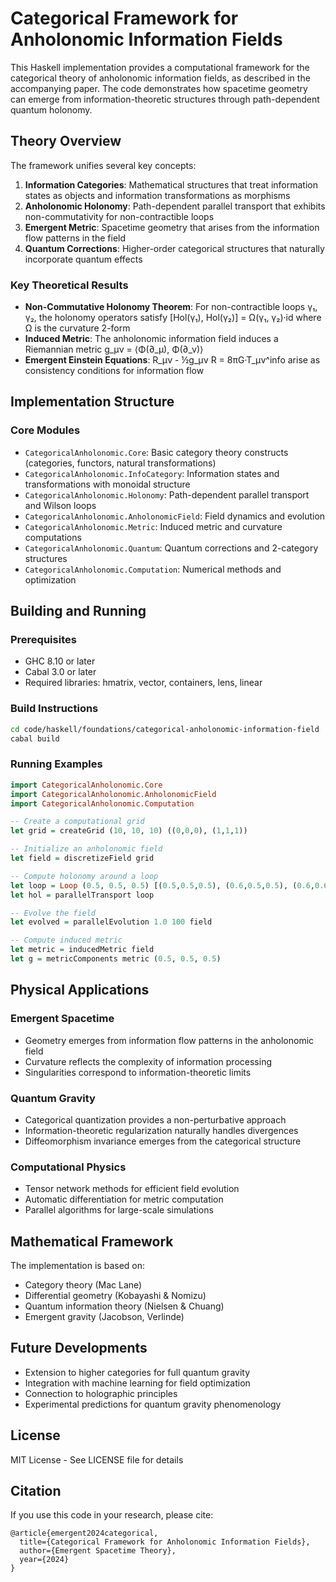 # Categorical Framework for Anholonomic Information Fields

This Haskell implementation provides a computational framework for the categorical theory of anholonomic information fields, as described in the accompanying paper. The code demonstrates how spacetime geometry can emerge from information-theoretic structures through path-dependent quantum holonomy.

## Theory Overview

The framework unifies several key concepts:

1. **Information Categories**: Mathematical structures that treat information states as objects and information transformations as morphisms
2. **Anholonomic Holonomy**: Path-dependent parallel transport that exhibits non-commutativity for non-contractible loops
3. **Emergent Metric**: Spacetime geometry that arises from the information flow patterns in the field
4. **Quantum Corrections**: Higher-order categorical structures that naturally incorporate quantum effects

### Key Theoretical Results

- **Non-Commutative Holonomy Theorem**: For non-contractible loops γ₁, γ₂, the holonomy operators satisfy [Hol(γ₁), Hol(γ₂)] = Ω(γ₁, γ₂)·id where Ω is the curvature 2-form
- **Induced Metric**: The anholonomic information field induces a Riemannian metric g_μν = ⟨Φ(∂_μ), Φ(∂_ν)⟩
- **Emergent Einstein Equations**: R_μν - ½g_μν R = 8πG·T_μν^info arise as consistency conditions for information flow

## Implementation Structure

### Core Modules

- `CategoricalAnholonomic.Core`: Basic category theory constructs (categories, functors, natural transformations)
- `CategoricalAnholonomic.InfoCategory`: Information states and transformations with monoidal structure
- `CategoricalAnholonomic.Holonomy`: Path-dependent parallel transport and Wilson loops
- `CategoricalAnholonomic.AnholonomicField`: Field dynamics and evolution
- `CategoricalAnholonomic.Metric`: Induced metric and curvature computations
- `CategoricalAnholonomic.Quantum`: Quantum corrections and 2-category structures
- `CategoricalAnholonomic.Computation`: Numerical methods and optimization

## Building and Running

### Prerequisites

- GHC 8.10 or later
- Cabal 3.0 or later
- Required libraries: hmatrix, vector, containers, lens, linear

### Build Instructions

```bash
cd code/haskell/foundations/categorical-anholonomic-information-field
cabal build
```

### Running Examples

```haskell
import CategoricalAnholonomic.Core
import CategoricalAnholonomic.AnholonomicField
import CategoricalAnholonomic.Computation

-- Create a computational grid
let grid = createGrid (10, 10, 10) ((0,0,0), (1,1,1))

-- Initialize an anholonomic field
let field = discretizeField grid

-- Compute holonomy around a loop
let loop = Loop (0.5, 0.5, 0.5) [(0.5,0.5,0.5), (0.6,0.5,0.5), (0.6,0.6,0.5), (0.5,0.6,0.5), (0.5,0.5,0.5)] True
let hol = parallelTransport loop

-- Evolve the field
let evolved = parallelEvolution 1.0 100 field

-- Compute induced metric
let metric = inducedMetric field
let g = metricComponents metric (0.5, 0.5, 0.5)
```

## Physical Applications

### Emergent Spacetime
- Geometry emerges from information flow patterns in the anholonomic field
- Curvature reflects the complexity of information processing
- Singularities correspond to information-theoretic limits

### Quantum Gravity
- Categorical quantization provides a non-perturbative approach
- Information-theoretic regularization naturally handles divergences
- Diffeomorphism invariance emerges from the categorical structure

### Computational Physics
- Tensor network methods for efficient field evolution
- Automatic differentiation for metric computation
- Parallel algorithms for large-scale simulations

## Mathematical Framework

The implementation is based on:
- Category theory (Mac Lane)
- Differential geometry (Kobayashi & Nomizu)
- Quantum information theory (Nielsen & Chuang)
- Emergent gravity (Jacobson, Verlinde)

## Future Developments

- Extension to higher categories for full quantum gravity
- Integration with machine learning for field optimization
- Connection to holographic principles
- Experimental predictions for quantum gravity phenomenology

## License

MIT License - See LICENSE file for details

## Citation

If you use this code in your research, please cite:
```
@article{emergent2024categorical,
  title={Categorical Framework for Anholonomic Information Fields},
  author={Emergent Spacetime Theory},
  year={2024}
}
```